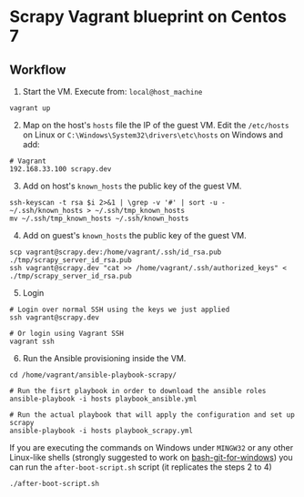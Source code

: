 # Scrapy Vagrant blueprint on Centos 7

## Workflow

1. Start the VM. Execute from: `local@host_machine`

  ```
  vagrant up
  ```

2. Map on the host's `hosts` file the IP of the guest VM. Edit the `/etc/hosts` on Linux or `C:\Windows\System32\drivers\etc\hosts` on Windows and add:

  ```
  # Vagrant
  192.168.33.100 scrapy.dev
  ```

3. Add on host's `known_hosts` the public key of the guest VM.

  ```
  ssh-keyscan -t rsa $i 2>&1 | \grep -v '#' | sort -u - ~/.ssh/known_hosts > ~/.ssh/tmp_known_hosts
  mv ~/.ssh/tmp_known_hosts ~/.ssh/known_hosts
  ```

4. Add on guest's `known_hosts` the public key of the guest VM.

  ```
  scp vagrant@scrapy.dev:/home/vagrant/.ssh/id_rsa.pub ./tmp/scrapy_server_id_rsa.pub
  ssh vagrant@scrapy.dev "cat >> /home/vagrant/.ssh/authorized_keys" < ./tmp/scrapy_server_id_rsa.pub
  ```

5. Login

  ```
  # Login over normal SSH using the keys we just applied
  ssh vagrant@scrapy.dev

  # Or login using Vagrant SSH
  vagrant ssh
  ```

6. Run the Ansible provisioning inside the VM.

  ```
  cd /home/vagrant/ansible-playbook-scrapy/

  # Run the fisrt playbook in order to download the ansible roles
  ansible-playbook -i hosts playbook_ansible.yml

  # Run the actual playbook that will apply the configuration and set up scrapy
  ansible-playbook -i hosts playbook_scrapy.yml
  ```

If you are executing the commands on Windows under `MINGW32` or any other Linux-like shells (strongly suggested to work on [bash-git-for-windows](https://git-scm.com/download/win)) you can run the `after-boot-script.sh` script (it replicates the steps 2 to 4)

```
./after-boot-script.sh
```

